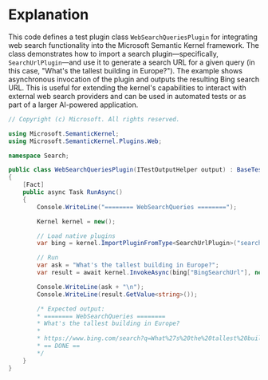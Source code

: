 # Explanation

This code defines a test plugin class `WebSearchQueriesPlugin` for integrating web search functionality into the Microsoft Semantic Kernel framework. The class demonstrates how to import a search plugin—specifically, `SearchUrlPlugin`—and use it to generate a search URL for a given query (in this case, "What's the tallest building in Europe?"). The example shows asynchronous invocation of the plugin and outputs the resulting Bing search URL. This is useful for extending the kernel's capabilities to interact with external web search providers and can be used in automated tests or as part of a larger AI-powered application.

```csharp
// Copyright (c) Microsoft. All rights reserved.

using Microsoft.SemanticKernel;
using Microsoft.SemanticKernel.Plugins.Web;

namespace Search;

public class WebSearchQueriesPlugin(ITestOutputHelper output) : BaseTest(output)
{
    [Fact]
    public async Task RunAsync()
    {
        Console.WriteLine("======== WebSearchQueries ========");

        Kernel kernel = new();

        // Load native plugins
        var bing = kernel.ImportPluginFromType<SearchUrlPlugin>("search");

        // Run
        var ask = "What's the tallest building in Europe?";
        var result = await kernel.InvokeAsync(bing["BingSearchUrl"], new() { ["query"] = ask });

        Console.WriteLine(ask + "\n");
        Console.WriteLine(result.GetValue<string>());

        /* Expected output: 
        * ======== WebSearchQueries ========
        * What's the tallest building in Europe?
        * 
        * https://www.bing.com/search?q=What%27s%20the%20tallest%20building%20in%20Europe%3F
        * == DONE ==
        */
    }
}
```